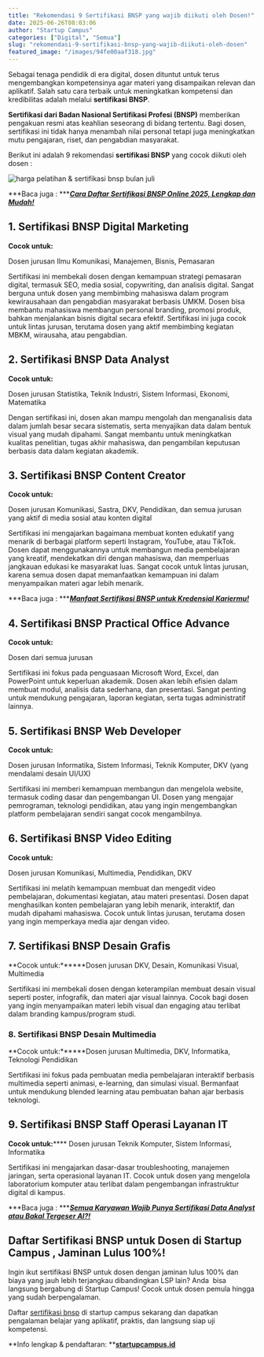 ```yaml
---
title: "Rekomendasi 9 Sertifikasi BNSP yang wajib diikuti oleh Dosen!"
date: 2025-06-26T08:03:06
author: "Startup Campus"
categories: ["Digital", "Semua"]
slug: "rekomendasi-9-sertifikasi-bnsp-yang-wajib-diikuti-oleh-dosen"
featured_image: "/images/94fe00aaf318.jpg"
---
```


Sebagai tenaga pendidik di era digital, dosen dituntut untuk terus mengembangkan kompetensinya agar materi yang disampaikan relevan dan aplikatif. Salah satu cara terbaik untuk meningkatkan kompetensi dan kredibilitas adalah melalui **sertifikasi BNSP**.

**Sertifikasi dari Badan Nasional Sertifikasi Profesi (BNSP)** memberikan pengakuan resmi atas keahlian seseorang di bidang tertentu. Bagi dosen, sertifikasi ini tidak hanya menambah nilai personal tetapi juga meningkatkan mutu pengajaran, riset, dan pengabdian masyarakat.

Berikut ini adalah 9 rekomendasi **sertifikasi BNSP** yang cocok diikuti oleh dosen :

![harga pelatihan & sertifikasi bnsp bulan juli](https://lh7-rt.googleusercontent.com/docsz/AD_4nXe9qaH2NYpUSXVJwN3PVWEqMIfwIHYS_GKsz8RJcAaGBoKFrQS29lt6T51tEPoy8oju3rsiA64qnWpIpfguZ_nbRR-qZ65ngzHipj1Mp94Pg2dfOK_Kl5DNhJ1hGYcZFQ0p4jHHkQ?key=h2CbjSkJiL87Ml2NgpihFw)

***Baca juga : ***[***Cara Daftar Sertifikasi BNSP Online 2025, Lengkap dan Mudah!***](https://www.startupcampus.id/blog/cara-daftar-sertifikasi-bnsp-online-2025-lengkap-dan-mudah/)

## **1. Sertifikasi BNSP Digital Marketing**

**Cocok untuk:**

Dosen jurusan Ilmu Komunikasi, Manajemen, Bisnis, Pemasaran

Sertifikasi ini membekali dosen dengan kemampuan strategi pemasaran digital, termasuk SEO, media sosial, copywriting, dan analisis digital. Sangat berguna untuk dosen yang membimbing mahasiswa dalam program kewirausahaan dan pengabdian masyarakat berbasis UMKM. Dosen bisa membantu mahasiswa membangun personal branding, promosi produk, bahkan menjalankan bisnis digital secara efektif. Sertifikasi ini juga cocok untuk lintas jurusan, terutama dosen yang aktif membimbing kegiatan MBKM, wirausaha, atau pengabdian.

## **2. Sertifikasi BNSP Data Analyst**

**Cocok untuk:**

Dosen jurusan Statistika, Teknik Industri, Sistem Informasi, Ekonomi, Matematika

Dengan sertifikasi ini, dosen akan mampu mengolah dan menganalisis data dalam jumlah besar secara sistematis, serta menyajikan data dalam bentuk visual yang mudah dipahami. Sangat membantu untuk meningkatkan kualitas penelitian, tugas akhir mahasiswa, dan pengambilan keputusan berbasis data dalam kegiatan akademik.

## **3. Sertifikasi BNSP Content Creator**

**Cocok untuk:**

Dosen jurusan Komunikasi, Sastra, DKV, Pendidikan, dan semua jurusan yang aktif di media sosial atau konten digital

Sertifikasi ini mengajarkan bagaimana membuat konten edukatif yang menarik di berbagai platform seperti Instagram, YouTube, atau TikTok. Dosen dapat menggunakannya untuk membangun media pembelajaran yang kreatif, mendekatkan diri dengan mahasiswa, dan memperluas jangkauan edukasi ke masyarakat luas. Sangat cocok untuk lintas jurusan, karena semua dosen dapat memanfaatkan kemampuan ini dalam menyampaikan materi agar lebih menarik.

***Baca juga : ***[***Manfaat Sertifikasi BNSP untuk Kredensial Kariermu!***](https://www.startupcampus.id/blog/manfaat-sertifikasi-bnsp-untuk-kredensial-kariermu/)

## **4. Sertifikasi BNSP Practical Office Advance**

**Cocok untuk:**

Dosen dari semua jurusan

Sertifikasi ini fokus pada penguasaan Microsoft Word, Excel, dan PowerPoint untuk keperluan akademik. Dosen akan lebih efisien dalam membuat modul, analisis data sederhana, dan presentasi. Sangat penting untuk mendukung pengajaran, laporan kegiatan, serta tugas administratif lainnya.

## **5. Sertifikasi BNSP Web Developer**

**Cocok untuk:**

Dosen jurusan Informatika, Sistem Informasi, Teknik Komputer, DKV (yang mendalami desain UI/UX)

Sertifikasi ini memberi kemampuan membangun dan mengelola website, termasuk coding dasar dan pengembangan UI. Dosen yang mengajar pemrograman, teknologi pendidikan, atau yang ingin mengembangkan platform pembelajaran sendiri sangat cocok mengambilnya.

## **6. Sertifikasi BNSP Video Editing**

**Cocok untuk:**

Dosen jurusan Komunikasi, Multimedia, Pendidikan, DKV

Sertifikasi ini melatih kemampuan membuat dan mengedit video pembelajaran, dokumentasi kegiatan, atau materi presentasi. Dosen dapat menghasilkan konten pembelajaran yang lebih menarik, interaktif, dan mudah dipahami mahasiswa. Cocok untuk lintas jurusan, terutama dosen yang ingin memperkaya media ajar dengan video.

## **7. Sertifikasi BNSP Desain Grafis**

**Cocok untuk:******Dosen jurusan DKV, Desain, Komunikasi Visual, Multimedia

Sertifikasi ini membekali dosen dengan keterampilan membuat desain visual seperti poster, infografik, dan materi ajar visual lainnya. Cocok bagi dosen yang ingin menyampaikan materi lebih visual dan engaging atau terlibat dalam branding kampus/program studi.

### **8. Sertifikasi BNSP Desain Multimedia**

**Cocok untuk:******Dosen jurusan Multimedia, DKV, Informatika, Teknologi Pendidikan

Sertifikasi ini fokus pada pembuatan media pembelajaran interaktif berbasis multimedia seperti animasi, e-learning, dan simulasi visual. Bermanfaat untuk mendukung blended learning atau pembuatan bahan ajar berbasis teknologi.

## **9. Sertifikasi BNSP Staff Operasi Layanan IT**

**Cocok untuk:****** Dosen jurusan Teknik Komputer, Sistem Informasi, Informatika

Sertifikasi ini mengajarkan dasar-dasar troubleshooting, manajemen jaringan, serta operasional layanan IT. Cocok untuk dosen yang mengelola laboratorium komputer atau terlibat dalam pengembangan infrastruktur digital di kampus.

***Baca juga : ***[***Semua Karyawan Wajib Punya Sertifikasi Data Analyst atau Bakal Tergeser AI?!***](https://www.startupcampus.id/blog/semua-karyawan-wajib-punya-sertifikasi-data-analyst-atau-bakal-tergeser-ai/)

## **Daftar Sertifikasi BNSP untuk Dosen di Startup Campus , Jaminan Lulus 100%!**

Ingin ikut sertifikasi BNSP untuk dosen dengan jaminan lulus 100% dan biaya yang jauh lebih terjangkau dibandingkan LSP lain? Anda  bisa langsung bergabung di Startup Campus! Cocok untuk dosen pemula hingga yang sudah berpengalaman. 

Daftar [sertifikasi bnsp](https://www.startupcampus.id/sertifikasi/bnsp) di startup campus sekarang dan dapatkan pengalaman belajar yang aplikatif, praktis, dan langsung siap uji kompetensi.

**Info lengkap & pendaftaran: **[**startupcampus.id**](http://startupcampus.id)
